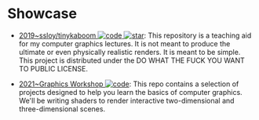 # Showcase

- [2019~ssloy/tinykaboom ![code](https://ng-tech.icu/assets/code.svg) ![star](https://img.shields.io/github/stars/ssloy/tinykaboom)](https://github.com/ssloy/tinykaboom): This repository is a teaching aid for my computer graphics lectures. It is not meant to produce the ultimate or even physically realistic renders. It is meant to be simple. This project is distributed under the DO WHAT THE FUCK YOU WANT TO PUBLIC LICENSE.

- [2021~Graphics Workshop ![code](https://ng-tech.icu/assets/code.svg)](https://github.com/ekzhang/graphics-workshop#quilt-patterns): This repo contains a selection of projects designed to help you learn the basics of computer graphics. We'll be writing shaders to render interactive two-dimensional and three-dimensional scenes.
